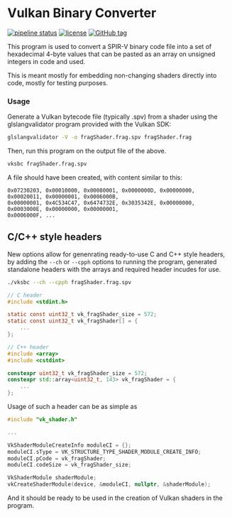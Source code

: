 # Vulkan Binary Converter

[![pipeline status](https://git.stabletec.com/utilities/vksbc/badges/master/pipeline.svg)](https://git.stabletec.com/utilities/vksbc/commits/master)
[![license](https://img.shields.io/badge/license-MIT-blue.svg)](https://git.stabletec.com/utilities/vksbc/blob/master/LICENSE)
[![GitHub tag](https://img.shields.io/github/tag/stablecoder/vksbc.svg)](https://git.stabletec.com/utilities/vksbc/commits/master)

This program is used to convert a SPIR-V binary code file into a set of hexadecimal 4-byte values that can be pasted as an array on unsigned integers in code and used.

This is meant mostly for embedding non-changing shaders directly into code, mostly for testing purposes.

### Usage

Generate a Vulkan bytecode file (typically .spv) from a shader using the glslangvalidator program provided with the Vulkan SDK:

```bash
glslangvalidator -V -o fragShader.frag.spv fragShader.frag
```

Then, run this program on the output file of the above.

```bash
vksbc fragShader.frag.spv
```

A file should have been created, with content similar to this:

```
0x07230203, 0x00010000, 0x00080001, 0x0000000D, 0x00000000, 0x00020011, 0x00000001, 0x0006000B, 
0x00000001, 0x4C534C47, 0x6474732E, 0x3035342E, 0x00000000, 0x0003000E, 0x00000000, 0x00000001, 
0x0006000F, ...
```

## C/C++ style headers

New options allow for genenrating ready-to-use C and C++ style headers, by adding the `--ch` or `--cpph` options to running the program, generated standalone headers with the arrays and required header incudes for use.

```bash
./vksbc --ch --cpph fragShader.frag.spv
```

```c
// C header
#include <stdint.h>

static const uint32_t vk_fragShader_size = 572;
static const uint32_t vk_fragShader[] = {
    ...
};
```

```c++
// C++ header
#include <array>
#include <cstdint>

constexpr uint32_t vk_fragShader_size = 572;
constexpr std::array<uint32_t, 143> vk_fragShader = {
    ...
};
```

Usage of such a header can be as simple as
```c
#include "vk_shader.h"

...

VkShaderModuleCreateInfo moduleCI = {};
moduleCI.sType = VK_STRUCTURE_TYPE_SHADER_MODULE_CREATE_INFO;
moduleCI.pCode = vk_fragShader;
moduleCI.codeSize = vk_fragShader_size;

VkShaderModule shaderModule;
vkCreateShaderModule(device, &moduleCI, nullptr, &shaderModule);
```

And it should be ready to be used in the creation of Vulkan shaders in the program.